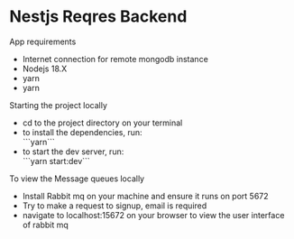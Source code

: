 
<h1>Nestjs Reqres Backend</h1>
<p>App requirements</p>
<ul>
  <li>Internet connection for remote mongodb instance</li>
  <li>Nodejs 18.X</li>
  <li>yarn</li>
  <li>yarn</li>
</ul>

<p>Starting the project locally</p>
<ul>
  <li>cd to the project directory on your terminal</li>
  <li>to install the dependencies, run: <br /> ```yarn```</li>
  <li>to start the dev server, run: <br /> ```yarn start:dev```</li>
</ul>

<p>To view the Message queues locally</p>
<ul>
  <li>Install Rabbit mq on your machine and ensure it runs on port 5672</li>
  <li>Try to make a request to signup, email is required</li>
  <li>navigate to localhost:15672 on your browser to view the user interface of rabbit mq</li>
</ul>